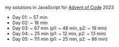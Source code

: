 my solutions in JavaScript for [Advent of Code](https://adventofcode.com/) 2023


- Day 01: ~  57 min
- Day 02: ~  18 min
- Day 03: ~  67 min (p1: ~ 48 min, p2: ~ 19 min)
- Day 04: ~  25 min (p1: ~ 12 min, p2: ~ 13 min)
- Day 05: ~ 111 min (p1: ~ 25 min, p2: ~ 86 min)
